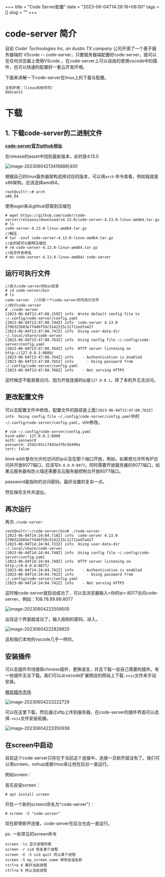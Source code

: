 +++
title = "Code Server配置"
date = "2023-06-04T14:28:16+08:00"
tags = []
slug = ""
+++

# code-server 简介

目前 *Coder Technologies Inc, an Austin TX company* 公司开源了一个基于服务器端的 VScode -- code-server，只要服务器端配置好code-server，就可以在任何浏览器上使用VScode 。在code-server上可以自由的使用vscode中的插件，也可以快速的配置好一套云开发环境。

下面来讲解一下code-server在linux上的下载与配置。

```shell
主机环境：（linux系统均可）
debian11
```

# 下载

## 1. 下载code-server的二进制文件

**[code-server官方github地址](https://github.com/coder/code-server)**

在release的asset中找到最新版本，此时是4.13.0

![image-20230604213416888|400](https://cdn.jsdelivr.net/gh/silentiris/pic_bed@latest/blog-images/image-20230604213416888.png)

根据自己的linux服务器架构选择对应的版本，可以用`arch` 命令查看，例如我就是x86架构，应该选择amd64。

```shell
root@vultr:~# arch
x86_64
```

使用wget来从github获取到压缩包

```shell
# wget https://github.com/coder/code-server/releases/download/v4.13.0/code-server-4.13.0-linux-amd64.tar.gz
# ls
code-server-4.13.0-linux-amd64.tar.gz
//解压
# tar -zxvf code-server-4.13.0-linux-amd64.tar.gz
//此时就可以删除压缩包
# rm code-server-4.13.0-linux-amd64.tar.gz 
//给文件夹改名
# mv code-server-4.13.0-linux-amd64/ code-server

```

## 运行可执行文件

```shell
//进入code-server的bin目录
# cd code-server/bin
# ls
code-server  //只有一个code-server的可执行文件
//执行code-server
# ./code-server
[2023-06-04T13:47:08.159Z] info  Wrote default config file to ~/.config/code-server/config.yaml
[2023-06-04T13:47:08.744Z] info  code-server 4.13.0 2798322b03e7f446f59c5142215c11711ed7a427
[2023-06-04T13:47:08.747Z] info  Using user-data-dir ~/.local/share/code-server
[2023-06-04T13:47:08.763Z] info  Using config file ~/.config/code-server/config.yaml
[2023-06-04T13:47:08.764Z] info  HTTP server listening on http://127.0.0.1:8080/
[2023-06-04T13:47:08.764Z] info    - Authentication is enabled
[2023-06-04T13:47:08.765Z] info      - Using password from ~/.config/code-server/config.yaml
[2023-06-04T13:47:08.766Z] info    - Not serving HTTPS
```

这时候还不能直接访问，因为开放连接的ip是`127.0.0.1`，除了本机外无法访问。

## 更改配置文件

可以去配置文件中修改，配置文件的路径是上面`[2023-06-04T13:47:08.763Z] info  Using config file ~/.config/code-server/config.yaml`中的`~/.config/code-server/config.yaml`，vim修改。

```shell
# vim ~/.config/code-server/config.yaml
bind-addr: 127.0.0.1:8080
auth: password
password: 25d2c03cc74d3e3f6c56499a
cert: false
```

bind-addr是你允许的访问的ip以及在那个端口开放，例如，如果想允许所有IP访问并开放8077端口，应该写`0.0.0.0:8077`。同时需要开放服务器的8077端口，如果云服务器有防火墙还需要去云服务器控制台开放8077端口。

password是指你的访问密码，最好设置的复杂一点。

然后保存文件并退出。

## 再次运行

再次`./code-server`

```shell
root@vultr:~/code-server/bin# ./code-server
[2023-06-04T14:24:04.718Z] info  code-server 4.13.0 2798322b03e7f446f59c5142215c11711ed7a427
[2023-06-04T14:24:04.723Z] info  Using user-data-dir ~/.local/share/code-server
[2023-06-04T14:24:04.740Z] info  Using config file ~/.config/code-server/config.yaml
[2023-06-04T14:24:04.740Z] info  HTTP server listening on http://0.0.0.0:8077/
[2023-06-04T14:24:04.741Z] info    - Authentication is enabled
[2023-06-04T14:24:04.742Z] info      - Using password from ~/.config/code-server/config.yaml
[2023-06-04T14:24:04.742Z] info    - Not serving HTTPS
```

这时候code-server就启动成功了，可以去浏览器输入<你的ip>:8077访问code-server，例如：108.78.89.88:8077

![image-20230604222509505](https://cdn.jsdelivr.net/gh/silentiris/pic_bed@latest/blog-images/image-20230604222509505.png)

出现这个界面就成功了，输入刚刚的密码，进入。

![image-20230604222828825](https://cdn.jsdelivr.net/gh/silentiris/pic_bed@latest/blog-images/image-20230604222828825.png)

这和我们本地的vscode几乎一样的。

## 安装插件

可以去插件市场搜索chinese插件，更换语言，并且下载一些自己需要的插件。有一些插件无法下载。我们可以从vscode扩展商店的网站上下载`.vsix`文件来手动安装。

[微软插件市场](https://marketplace.visualstudio.com/VSCode)

![image-20230604223222729](https://cdn.jsdelivr.net/gh/silentiris/pic_bed@latest/blog-images/image-20230604223222729.png)

可以在这里下载，然后通过sftp上传到服务器，在code-server的插件界面可以选择`.vsix`文件安装拓展。

![image-20230604223350938](https://cdn.jsdelivr.net/gh/silentiris/pic_bed@latest/blog-images/image-20230604223350938.png)

##  在screen中启动

目前这个code-server只存在于当前这个连接中，连接一旦断开就没有了。我们可以用screen，nohup或者tmux来让他在后台一直运行。

例如screen：

首先安装screen：

```shell
# apt install screen
```

开启一个新的screen(命名为"code-server")：

```shell
# screen -S "code-server" 
```

现在即使断开连接，code-server在后台也会一直运行。

ps. 一些常见的screen命令

```shell
screen -ls 显示进程列表
screen -r sid 恢复某个进程
screen -X -S sid quit 终止某个进程
screen -S my_screen_name 修改会话名称
ctrl+a d 离开当前进程
ctrl+a k 终止当前进程
```